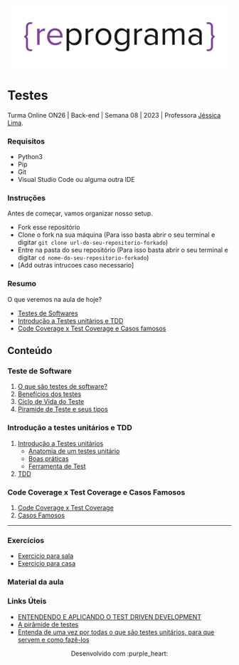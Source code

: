 <h1 align="center">
  <img src="assets/reprograma-fundos-claros.png" alt="logo reprograma" width="500">
</h1>

# Testes

Turma Online ON26 | Back-end | Semana 08 | 2023 | Professora [Jéssica Lima](https://github.com/Jessicaluana2693).

### Requisitos

- Python3
- Pip
- Git
- Visual Studio Code ou alguma outra IDE


### Instruções
Antes de começar, vamos organizar nosso setup.
* Fork esse repositório 
* Clone o fork na sua máquina (Para isso basta abrir o seu terminal e digitar `git clone url-do-seu-repositorio-forkado`)
* Entre na pasta do seu repositório (Para isso basta abrir o seu terminal e digitar `cd nome-do-seu-repositorio-forkado`)
* [Add outras intrucoes caso necessario]

### Resumo
O que veremos na aula de hoje?
* [Testes de Softwares](#tema1)
* [Introdução a Testes unitários e TDD](#tema2)
* [Code Coverage x Test Coverage e Casos famosos](#tema3)

## Conteúdo
### Teste de Software 
1. [O que são testes de software?](#topico1)
2. [Benefícios dos testes](#topico2)
3. [Ciclo de Vida do Teste](#topico2)
4. [Piramide de Teste e seus tipos](#topico2)
### Introdução a testes unitários e TDD 
1. [Introdução a Testes unitários](#topico3)
   * [Anatomia de um testes unitário](#subtopico1)
   * [Boas práticas](#subtopico2)
   * [Ferramenta de Test](#subtopico2)
2. [TDD](#topico3)
   
### Code Coverage x Test Coverage e Casos Famosos
1. [Code Coverage x Test Coverage](#topico4)
2. [Casos Famosos](#topico4)


***
### Exercícios 
* [Exercicio para sala](https://github.com/reprograma/on26-python-s07-testes/tree/main/exercicios/para-sala)
* [Exercicio para casa](https://github.com/reprograma/on26-python-s07-testes/tree/main/exercicios/para-casa)


### Material da aula 

### Links Úteis
- [ENTENDENDO E APLICANDO O TEST DRIVEN DEVELOPMENT]([https://www.lipsum.com/feed/html](https://blog.onedaytesting.com.br/test-driven-development/))
- [A pirâmide de testes]([https://www.lipsum.com/feed/html](https://medium.com/creditas-tech/a-pirâmide-de-testes-a0faec465cc2))
- [Entenda de uma vez por todas o que são testes unitários, para que servem e como fazê-los]([https://www.lipsum.com/feed/html](https://dayvsonlima.medium.com/entenda-de-uma-vez-por-todas-o-que-são-testes-unitários-para-que-servem-e-como-fazê-los-2a6f645bab3)https://dayvsonlima.medium.com/entenda-de-uma-vez-por-todas-o-que-são-testes-unitários-para-que-servem-e-como-fazê-los-2a6f645bab3)


<p align="center">
Desenvolvido com :purple_heart:  
</p>

